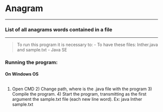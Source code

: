 # Anagram
---------------------------------------------------------
### List of all anagrams words contained in a file
---------------------------------------------------------

> To run this program it is necessary to:
	- To have these files: Inther.java and sample.txt
	- Java SE
  
### Running the program:
#### On Windows OS

######	
  1) Open CMD
	2) Change path, where is the .java file with the program
	3) Compile the program.
	4) Start the program, transmitting as the first argument the sample.txt file (each new line word).
		Ex: java Inther sample.txt
